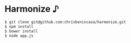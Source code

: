 Harmonize &#9834;
===

```bash
$ git clone git@github.com:chrisbenincasa/harmonize.git
$ npm install
$ bower install
$ node app.js
```

